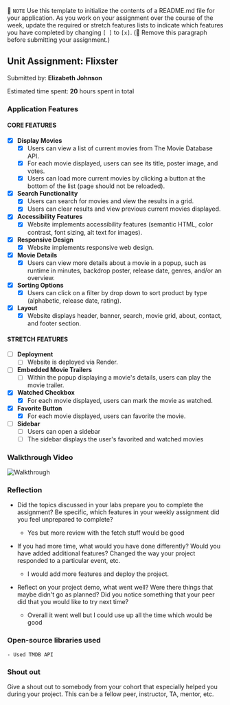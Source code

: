 📝 `NOTE` Use this template to initialize the contents of a README.md file for your application. As you work on your assignment over the course of the week, update the required or stretch features lists to indicate which features you have completed by changing `[ ]` to `[x]`. (🚫 Remove this paragraph before submitting your assignment.)

## Unit Assignment: Flixster

Submitted by: **Elizabeth Johnson**

Estimated time spent: **20** hours spent in total


### Application Features

#### CORE FEATURES


- [X] **Display Movies**
  - [X] Users can view a list of current movies from The Movie Database API.
  - [X] For each movie displayed, users can see its title, poster image, and votes.
  - [X] Users can load more current movies by clicking a button at the bottom of the list (page should not be reloaded).
- [X] **Search Functionality**
  - [X] Users can search for movies and view the results in a grid.
  - [X] Users can clear results and view previous current movies displayed.
- [X] **Accessibility Features**
  - [X] Website implements accessibility features (semantic HTML, color contrast, font sizing, alt text for images).
- [X] **Responsive Design**
  - [X] Website implements responsive web design.
- [X] **Movie Details**
  - [X] Users can view more details about a movie in a popup, such as runtime in minutes, backdrop poster, release date, genres, and/or an overview.
- [X] **Sorting Options**
  - [X] Users can click on a filter by drop down to sort product by type (alphabetic, release date, rating).
- [X] **Layout**
  - [X] Website displays header, banner, search, movie grid, about, contact, and footer section.

#### STRETCH FEATURES

- [ ] **Deployment**
  - [ ] Website is deployed via Render.
- [ ] **Embedded Movie Trailers**
  - [ ] Within the popup displaying a movie's details, users can play the movie trailer.
- [X] **Watched Checkbox**
  - [X] For each movie displayed, users can mark the movie as watched.
- [X] **Favorite Button**
  - [X] For each movie displayed, users can favorite the movie.
- [ ] **Sidebar**
  - [ ] Users can open a sidebar
  - [ ] The sidebar displays the user's favorited and watched movies

### Walkthrough Video

![Walkthrough](./src/assets/Unit3Vid.gif)

### Reflection

* Did the topics discussed in your labs prepare you to complete the assignment? Be specific, which features in your weekly assignment did you feel unprepared to complete?

    - Yes but more review with the fetch stuff would be good

* If you had more time, what would you have done differently? Would you have added additional features? Changed the way your project responded to a particular event, etc.
  
    - I would add more features and deploy the project. 

* Reflect on your project demo, what went well? Were there things that maybe didn't go as planned? Did you notice something that your peer did that you would like to try next time?

    - Overall it went well but I could use up all the time which would be good

### Open-source libraries used

    - Used TMDB API

### Shout out

Give a shout out to somebody from your cohort that especially helped you during your project. This can be a fellow peer, instructor, TA, mentor, etc.